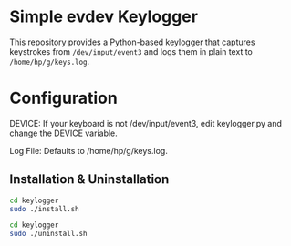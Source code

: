 # Simple evdev Keylogger

This repository provides a Python-based keylogger that captures keystrokes from `/dev/input/event3` and logs them in plain text to `/home/hp/g/keys.log`.

# Configuration

DEVICE: If your keyboard is not /dev/input/event3, edit keylogger.py and change the DEVICE variable.

Log File: Defaults to /home/hp/g/keys.log.

## Installation & Uninstallation

```bash
cd keylogger
sudo ./install.sh

cd keylogger
sudo ./uninstall.sh